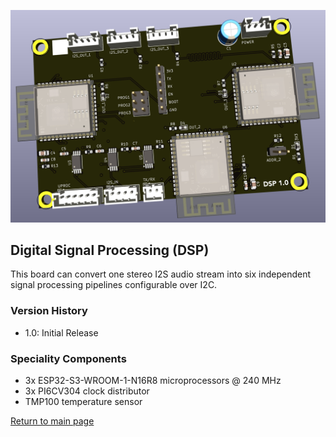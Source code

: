 ![DSP PCB](images/dsp.png)

## Digital Signal Processing (DSP)

This board can convert one stereo I2S audio stream into six independent signal processing pipelines configurable over I2C. 

### Version History

- 1.0: Initial Release

### Speciality Components

* 3x ESP32-S3-WROOM-1-N16R8 microprocessors @ 240 MHz
* 3x PI6CV304 clock distributor
* TMP100 temperature sensor

[Return to main page](/)